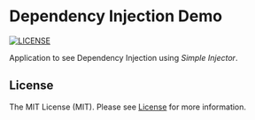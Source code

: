 # Dependency Injection Demo

[![LICENSE](https://img.shields.io/badge/license-MIT-green)](LICENSE)

Application to see Dependency Injection using _Simple Injector_.

## License

The MIT License (MIT). Please see [License](LICENSE) for more information.
